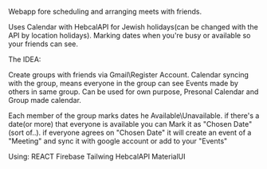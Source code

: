 
Webapp fore scheduling and arranging meets with friends.

Uses Calendar with HebcalAPI for Jewish holidays(can be changed with the API by location holidays).
Marking dates when you're busy or available so your friends can see.

The IDEA:

Create groups with friends via Gmail\Register Account.
Calendar syncing with the group, means everyone in the group can see Events made by others in same group.
Can be used for own purpose, Presonal Calendar and Group made calendar.

Each member of the group marks dates he Available\Unavailable.
if there's a date(or more) that everyone is available you can Mark it as "Chosen Date"(sort of..).
if everyone agrees on "Chosen Date" it will create an event of a "Meeting" and sync it with google account or add to your "Events"


Using:
REACT
Firebase
Tailwing
HebcalAPI
MaterialUI
